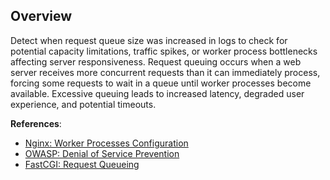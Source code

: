 ## Overview

Detect when request queue size was increased in logs to check for potential capacity limitations, traffic spikes, or worker process bottlenecks affecting server responsiveness. Request queuing occurs when a web server receives more concurrent requests than it can immediately process, forcing some requests to wait in a queue until worker processes become available. Excessive queuing leads to increased latency, degraded user experience, and potential timeouts.

**References**:
- [Nginx: Worker Processes Configuration](https://nginx.org/en/docs/ngx_core_module.html#worker_processes)
- [OWASP: Denial of Service Prevention](https://cheatsheetseries.owasp.org/cheatsheets/Denial_of_Service_Cheat_Sheet.html)
- [FastCGI: Request Queueing](https://www.nginx.com/resources/wiki/start/topics/examples/phpfcgi/)